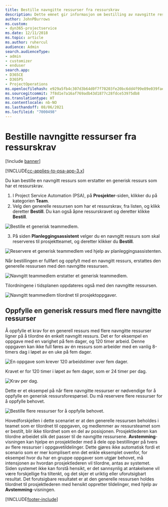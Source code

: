 ```yaml
---
title: Bestille navngitte ressurser fra ressurskrav
description: Dette emnet gir informasjon om bestilling av navngitte ressurser for et generisk ressurskrav.
author: JohnPBurrows
ms.custom:
- dyn365-projectservice
ms.date: 12/11/2018
ms.topic: article
ms.author: ruhercul
audience: Admin
search.audienceType:
- admin
- customizer
- enduser
search.app:
- D365CE
- D365PS
- ProjectOperations
ms.openlocfilehash: e929a5fb4c307d3b64d0f7f70203fe20bc6dd4f99e89e039fae0ce8276c69c52
ms.sourcegitcommit: 7f8d1e7a16af769adb43d1877c28fdce53975db8
ms.translationtype: HT
ms.contentlocale: nb-NO
ms.lasthandoff: 08/06/2021
ms.locfileid: "7000498"
---
```

# <a name="book-named-resources-from-resource-requirements"></a>Bestille navngitte ressurser fra ressurskrav

[!include [banner](../includes/psa-now-project-operations.md)]

[!INCLUDE[cc-applies-to-psa-app-3.x](../includes/cc-applies-to-psa-app-3x.md)]

Du kan bestille en navngitt ressurs som erstatter en generisk ressurs som har et ressurskrav.

1. I Project Service Automation (PSA), på **Prosjekter**-siden, klikker du på kategorien **Team**.
2. Velg den generelle ressursen som har et ressurskrav, fra listen, og klikk deretter **Bestill**. Du kan også åpne ressurskravet og deretter klikke **Bestill**.


![Bestille et generisk teammedlem.](media/RM-how-to-14.png)


3. På siden **Planleggingsassistent** velger du en navngitt ressurs som skal reserveres til prosjektteamet, og deretter klikker du **Bestill**.

![Reservere et generisk teammedlem ved hjelp av planleggingsassistenten.](media/RM-how-to-15.png)

Når bestillingen er fullført og oppfylt med en navngitt ressurs, erstattes den generelle ressursen med den navngitte ressursen.

![Navngitt teammedlem erstatter et generisk teammedlem.](media/RM-how-to-16.png)

Tilordningene i tidsplanen oppdateres også med den navngitte ressursen.

![Navngitt teammedlem tilordnet til prosjektoppgaver.](media/RM-how-to-17.png)

## <a name="fulfill-a-generic-resource-with-multiple-named-resources"></a>Oppfylle en generisk ressurs med flere navngitte ressurser
Å oppfylle et krav for en generell ressurs med flere navngitte ressurser ligner på å tilordne én enkelt navngitt ressurs. Det er for eksempel en oppgave med en varighet på fem dager, og 120 timer arbeid. Denne oppgaven kan ikke full føres av én ressurs som arbeider med en vanlig 8-timers dag i løpet av en uke på fem dager. 

![En oppgave som krever 120 arbeidstimer over fem dager.](media/RM-how-to-21.png)

Kravet er for 120 timer i løpet av fem dager, som er 24 timer per dag.

![Krav per dag.](media/RM-how-to-22.png)

Dette er et eksempel på når flere navngitte ressurser er nødvendige for å oppfylle en generisk ressursforespørsel. Du må reservere flere ressurser for å oppfylle behovet.

![Bestille flere ressurser for å oppfylle behovet.](media/RM-how-to-23.png)

Hovedforskjellen i dette scenariet er at den generelle ressursen beholdes i teamet som er tilordnet til oppgaven, og medlemmer av ressursteamet som er bestilt, blir ikke tilordnet som en del av posisjonen. Prosjektlederen kan tilordne arbeidet slik det passer til de navngitte ressursene. **Avstemming**-visningen kan hjelpe en prosjektleder med å dele opp bestillinger på tvers av flere ressurser i oppgavetildelinger. Dette gjøres ikke automatisk fordi et scenario som er mer komplisert enn det enkle eksemplet ovenfor, for eksempel hvor du har en gruppe oppgaver som utgjør behovet, må intensjonen av hvordan prosjektlederen vil tilordne, antas av systemet. Siden systemet ikke kan forstå hensikt, er det sannsynlig at antakelsene vil være forskjellige fra tiltenkt, og det skjer et uriktig eller uforutsigbart resultat. Det forutsigbare resultatet er at den generelle ressursen holdes tilordnet til prosjektlederen med hensikt oppretter tildelinger, med hjelp av **Avstemming**-visningen.




[!INCLUDE[footer-include](../includes/footer-banner.md)]